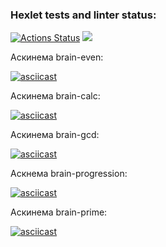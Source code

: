 ### Hexlet tests and linter status:
[![Actions Status](https://github.com/Motlakhov/python-project-49/workflows/hexlet-check/badge.svg)](https://github.com/Motlakhov/python-project-49/actions)
<a href="https://codeclimate.com/github/Motlakhov/python-project-49/maintainability"><img src="https://api.codeclimate.com/v1/badges/c76c3530f13d7cb7184b/maintainability" /></a>

Аскинема brain-even:

[![asciicast](https://asciinema.org/a/dGQ6cQgbSpAsmgplegAlJgmr3.svg)](https://asciinema.org/a/dGQ6cQgbSpAsmgplegAlJgmr3)

Аскинема brain-calc:

[![asciicast](https://asciinema.org/a/8sdqTSvScZSNNtQ4sJPrjgFB8.svg)](https://asciinema.org/a/8sdqTSvScZSNNtQ4sJPrjgFB8)

Аскинема brain-gcd:

[![asciicast](https://asciinema.org/a/jgXJQ9mXxGZHMCXmsIbfAnoIU.svg)](https://asciinema.org/a/jgXJQ9mXxGZHMCXmsIbfAnoIU)

Аскнема brain-progression:

[![asciicast](https://asciinema.org/a/Fzy2TCDTcLyIe0r2RmkDhx0nE.svg)](https://asciinema.org/a/Fzy2TCDTcLyIe0r2RmkDhx0nE)

Аскинема brain-prime:

[![asciicast](https://asciinema.org/a/aZnyrrSkrvGw0fYKt8M2iWdvG.svg)](https://asciinema.org/a/aZnyrrSkrvGw0fYKt8M2iWdvG)
